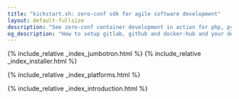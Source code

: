 ```yaml
---
title: "kickstart.sh: zero-conf sdk for agile software development"
layout: default-fullsize
description: "See zero-conf container development in action for php, pyhton, node.js, c++. Setup guide for github, gitlab, gitlab-ci continuous integrated microservice projects"
og_description: "How to setup gitlab, github and docker-hub and your development environment"
---
```

{% include_relative _index_jumbotron.html %}
{% include_relative _index_installer.html %}

{% include_relative _index_platforms.html %}


{% include_relative _index_introduction.html %}


<div class="container mt-5 markdown-body" markdown="1">

</div>


